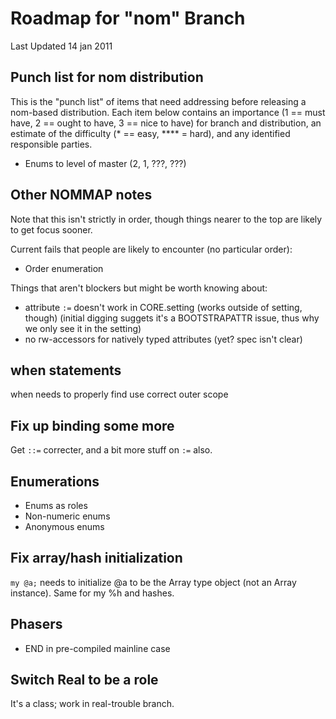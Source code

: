 # Roadmap for "nom" Branch

Last Updated 14 jan 2011

## Punch list for nom distribution

This is the "punch list" of items that need addressing before
releasing a nom-based distribution.  Each item below contains an importance
(1 == must have, 2 == ought to have, 3 == nice to have) for
branch and distribution, an estimate of the difficulty 
(\* == easy, \*\*\*\* = hard), and any identified 
responsible parties.

* Enums to level of master (2, 1, ???, ???)

## Other NOMMAP notes

Note that this isn't strictly in order, though things nearer to the top
are likely to get focus sooner.

Current fails that people are likely to encounter (no particular order):
* Order enumeration

Things that aren't blockers but might be worth knowing about:
* attribute `:=` doesn't work in CORE.setting (works outside of setting, though)
  (initial digging suggets it's a BOOTSTRAPATTR issue, thus why we only see it
  in the setting)
* no rw-accessors for natively typed attributes (yet? spec isn't clear)

## when statements
when needs to properly find use correct outer scope

## Fix up binding some more
Get `::=` correcter, and a bit more stuff on `:=` also.

## Enumerations
* Enums as roles
* Non-numeric enums
* Anonymous enums

## Fix array/hash initialization
`my @a;` needs to initialize @a to be the Array type object (not an Array instance).
Same for my %h and hashes.

## Phasers
* END in pre-compiled mainline case

## Switch Real to be a role
It's a class; work in real-trouble branch.
